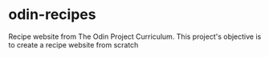 # odin-recipes
Recipe website from The Odin Project Curriculum.
This project's objective is to create a recipe website from scratch

